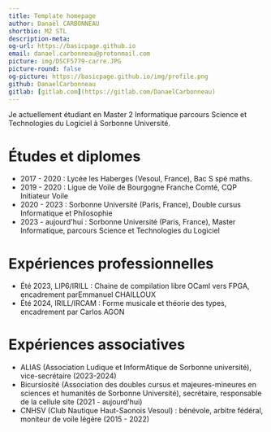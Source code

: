```yaml
---
title: Template homepage
author: Danaël CARBONNEAU
shortbio: M2 STL
description-meta: 
og-url: https://basicpage.github.io
email: danael.carbonneau@protonmail.com
picture: img/DSCF5779-carre.JPG
picture-round: false
og-picture: https://basicpage.github.io/img/profile.png
github: DanaelCarbonneau
gitlab: [gitlab.com](https://gitlab.com/DanaelCarbonneau)
---
```

Je actuellement étudiant en Master 2 Informatique parcours Science et Technologies du Logiciel à Sorbonne Université.



# Études et diplomes

- 2017 - 2020 : Lycée les Haberges (Vesoul, France), Bac S spé maths.
- 2019 - 2020 : Ligue de Voile de Bourgogne Franche Comté, CQP Initiateur Voile
- 2020 - 2023 : Sorbonne Université (Paris, France), Double cursus Informatique et Philosophie
- 2023 - aujourd'hui : Sorbonne Université (Paris, France), Master Informatique, parcours Science et Technologies du Logiciel

# Expériences professionnelles

- Été 2023, LIP6/IRILL : Chaine de compilation libre OCaml vers FPGA, encadrement parEmmanuel CHAILLOUX
- Été 2024, IRILL/IRCAM : Forme musicale et théorie des types, encadrement par Carlos AGON


# Expériences associatives

- ALIAS (Association Ludique et InformAtique de Sorbonne université), vice-secrétaire (2023-2024)
- Bicursiosité (Association des doubles cursus et majeures-mineures en sciences et humanités de Sorbonne Université), secrétaire, responsable de la cellule site (2021 - aujourd'hui)
- CNHSV (Club Nautique Haut-Saonois Vesoul) : bénévole, arbitre fédéral, moniteur de voile légère (2015 - 2022)
